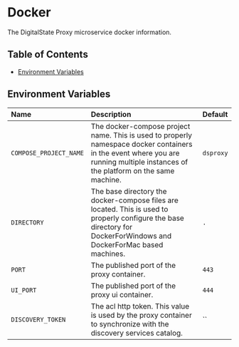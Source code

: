 # Docker

The DigitalState Proxy microservice docker information.

## Table of Contents

- [Environment Variables](#environment-variables)

## Environment Variables

| Name | Description | Default |
| :--- | :---------- | :------ |
| `COMPOSE_PROJECT_NAME` | The docker-compose project name. This is used to properly namespace docker containers in the event where you are running multiple instances of the platform on the same machine. | `dsproxy` |
| `DIRECTORY` | The base directory the docker-compose files are located. This is used to properly configure the base directory for DockerForWindows and DockerForMac based machines. | `.` |
| `PORT` | The published port of the proxy container. | `443` |
| `UI_PORT` | The published port of the proxy ui container. | `444` |
| `DISCOVERY_TOKEN` | The acl http token. This value is used by the proxy container to synchronize with the discovery services catalog. | `` |
